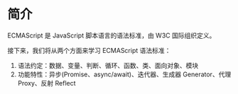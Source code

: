 # 简介 

ECMAScript 是 JavaScript 脚本语言的语法标准，由 W3C 国际组织定义。

接下来，我们将从两个方面来学习 ECMAScript 语法标准：

1. 语法约定：数据、变量、判断、循环、函数、类、面向对象、模块
2. 功能特性：异步(Promise、async/await)、迭代器、生成器 Generator、代理 Proxy、反射 Reflect
